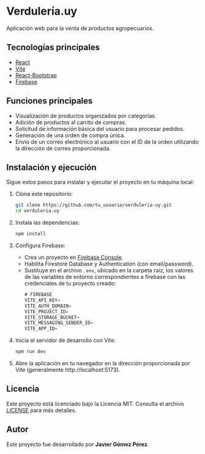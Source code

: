 # Verdulería.uy

Aplicación web para la venta de productos agropecuarios.

## Tecnologías principales

- [React](https://reactjs.org/)  
- [Vite](https://vitejs.dev/)  
- [React-Bootstrap](https://react-bootstrap.github.io/)  
- [Firebase](https://firebase.google.com/)  

## Funciones principales

- Visualización de productos organizados por categorías.  
- Adición de productos al carrito de compras.  
- Solicitud de información básica del usuario para procesar pedidos.  
- Generación de una orden de compra única.  
- Envío de un correo electrónico al usuario con el ID de la orden utilizando la dirección de correo proporcionada.  

## Instalación y ejecución

Sigue estos pasos para instalar y ejecutar el proyecto en tu máquina local:

1. Clona este repositorio:  
   ```bash
   git clone https://github.com/tu_usuario/verduleria-uy.git
   cd verduleria-uy

2. Instala las dependencias:  
   ```bash
   npm install

3. Configura Firebase:  
   - Crea un proyecto en [Firebase Console](https://console.firebase.google.com/).  
   - Habilita Firestore Database y Authentication (con email/password).  
   - Sustituye en el archivo `.env`, ubicado en la carpeta raíz, los valores de las variables de entorno correspondientes a firebase con las credenciales de tu proyecto creado:  
     ```javascript
     # FIREBASE
     VITE_API_KEY=
     VITE_AUTH_DOMAIN=
     VITE_PROJECT_ID=
     VITE_STORAGE_BUCKET=
     VITE_MESSAGING_SENDER_ID=
     VITE_APP_ID=
     ```

4. Inicia el servidor de desarrollo con Vite:  
   ```bash
   npm run dev

5. Abre la aplicación en tu navegador en la dirección proporcionada por Vite (generalmente http://localhost:5173).  

## Licencia

Este proyecto está licenciado bajo la Licencia MIT. Consulta el archivo [LICENSE](LICENSE.md) para más detalles.

## Autor

Este proyecto fue desarrollado por **Javier Gómez Pérez**.
